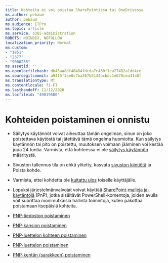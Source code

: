 ```yaml
---
title: Kohteita ei voi poistaa SharePointissa tai OneDrivessa
ms.author: pebaum
author: pebaum
ms.audience: ITPro
ms.topic: article
ms.service: o365-administration
ROBOTS: NOINDEX, NOFOLLOW
localization_priority: Normal
ms.custom:
- "1851"
- "2377"
- "9000255"
ms.assetid: ''
ms.openlocfilehash: db45aa8df40484fdcda7c430f1ca27482a1dd4ce
ms.sourcegitcommit: a9415f3ae8c7ba267b5134bcbdc1e070cea41a0f
ms.translationtype: MT
ms.contentlocale: fi-FI
ms.lasthandoff: 11/12/2020
ms.locfileid: "49019580"
---
```

# <a name="unable-to-delete-items"></a>Kohteiden poistaminen ei onnistu

- Säilytys käytännöt voivat aiheuttaa tämän ongelman, sinun on joko poistettava käytöstä tai jätettävä tämä ongelma huomiotta. Kun säilytys käytännön tai pito on poistettu, muutoksen voimaan jääminen voi kestää jopa 24 tuntia. Varmista, että kohteessa ei ole [säilytys käytännön](https://docs.microsoft.com/microsoft-365/compliance/retention-policies) määritystä.

- Sivuston tallennus tila on ehkä ylitetty, kasvata [sivuston kiintiötä](https://docs.microsoft.com/powershell/module/sharepoint-online/set-sposite?view=sharepoint-ps) ja Poista kohde.

- Varmista, ettei kohdetta ole [kuitattu ulos](https://support.office.com/article/check-out-check-in-or-discard-changes-to-files-in-a-library-7e2c12a9-a874-4393-9511-1378a700f6de) toiselle käyttäjälle.

- Lopuksi järjestelmänvalvojat voivat käyttää [SharePoint-malleja ja-käytäntöjä](https://docs.microsoft.com/powershell/sharepoint/sharepoint-pnp/sharepoint-pnp-cmdlets?view=sharepoint-ps#installation) (PnP), jotka sisältävät PowerShell-komentoja, joiden avulla voit suorittaa monimutkaisia hallinta toimintoja, kuten pakottaa poistamaan itsepäisiä kohteita.
- [PNP-tiedoston poistaminen](https://docs.microsoft.com/powershell/module/sharepoint-pnp/remove-pnpfile?view=sharepoint-ps)
- [PNP-kansion poistaminen](https://docs.microsoft.com/powershell/module/sharepoint-pnp/remove-pnpfolder?view=sharepoint-ps)
- [PNP-luettelon kohteen poistaminen](https://docs.microsoft.com/powershell/module/sharepoint-pnp/remove-pnplistitem?view=sharepoint-ps)
- [PNP-luettelon poistaminen](https://docs.microsoft.com/powershell/module/sharepoint-pnp/remove-pnplist?view=sharepoint-ps)
- [PNP-kentän (sarakkeen) poistaminen](https://docs.microsoft.com/powershell/module/sharepoint-pnp/remove-pnpfield?view=sharepoint-ps)
